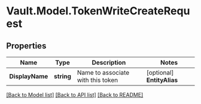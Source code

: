 # Vault.Model.TokenWriteCreateRequest

## Properties

Name | Type | Description | Notes
------------ | ------------- | ------------- | -------------
**DisplayName** | **string** | Name to associate with this token | [optional] **EntityAlias** | **string** | Name of the entity alias to associate with this token | [optional] **ExplicitMaxTtl** | **string** | Explicit Max TTL of this token | [optional] **Id** | **string** | Value for the token | [optional] **Metadata** | **Object** | Arbitrary key&#x3D;value metadata to associate with the token | [optional] **NoDefaultPolicy** | **bool** | Do not include default policy for this token | [optional] **NoParent** | **bool** | Create the token with no parent | [optional] **NumUses** | **int** | Max number of uses for this token | [optional] **Period** | **string** | Renew period | [optional] **Policies** | **List&lt;string&gt;** | List of policies for the token | [optional] **Renewable** | **bool** | Allow token to be renewed past its initial TTL up to system/mount maximum TTL | [optional] **Ttl** | **string** | Time to live for this token | [optional] **Type** | **string** | Token type | [optional] 

[[Back to Model list]](../README.md#documentation-for-models) [[Back to API list]](../README.md#documentation-for-api-endpoints) [[Back to README]](../README.md)

